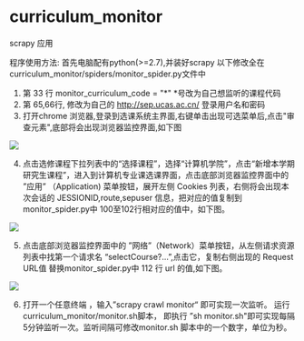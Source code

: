 # curriculum_monitor
scrapy 应用

程序使用方法:
首先电脑配有python(>=2.7),并装好scrapy
以下修改全在curriculum_monitor/spiders/monitor_spider.py文件中
1.  第 33 行 monitor_curriculum_code = "*" *号改为自己想监听的课程代码
2.   第 65,66行, 修改为自己的 http://sep.ucas.ac.cn/ 登录用户名和密码
3.   打开chrome 浏览器,登录到选课系统主界面,右键单击出现可选菜单后,点击"审查元素",底部将会出现浏览器监控界面,如下图

![](http://7xtc7i.com1.z0.glb.clouddn.com/Snip20160904_2.png)

4. 点击选修课程下拉列表中的“选择课程”，选择“计算机学院”，点击“新增本学期研究生课程”，进入到计算机专业课选课界面，点击底部浏览器监控界面中的 ”应用” （Application) 菜单按钮，展开左侧 Cookies 列表，右侧将会出现本次会话的 JESSIONID,route,sepuser 信息，把对应的值复制到 monitor_spider.py中 100至102行相对应的值中，如下图。

![](http://7xtc7i.com1.z0.glb.clouddn.com/Snip20160904_3.png)

5. 点击底部浏览器监控界面中的 ”网络”（Network）菜单按钮，从左侧请求资源列表中找第一个请求名 “selectCourse?...”,点击它，复制右侧出现的 Request URL值 替换monitor_spider.py中 112 行 url 的值,如下图。

 ![](http://7xtc7i.com1.z0.glb.clouddn.com/Snip20160904_4.png)

6. 打开一个任意终端 ，输入”scrapy crawl monitor“ 即可实现一次监听。
   运行curriculum_monitor/monitor.sh脚本， 即执行 ”sh monitor.sh"即可实现每隔5分钟监听一次。监听间隔可修改monitor.sh 脚本中的一个数字，单位为秒。
